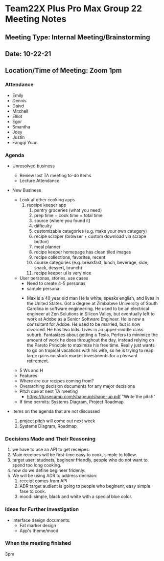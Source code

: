 # Team22X Plus Pro Max Group 22 Meeting Notes

## Meeting Type: Internal Meeting/Brainstorming

## Date: 10-22-21

## Location/Time of Meeting: Zoom 1pm

### Attendance

- Emily
- Dennis
- Daivd
- Mitchell
- Elliot
- Egor
- Smantha
- Joey
- Justin
- Fangqi Yuan

### Agenda

- Unresolved business
  - Review last TA meeting to-do items
  - Lecture Attendance
- New Business

  - Look at other cooking apps
    1. receipe keeper app
       1. pantry groceries (what you need)
       2. prep time + cook time = total time
       3. source (where you found it)
       4. difficulty
       5. customizable categories (e.g. make your own category)
       6. recipe scraper (browser + custom download via scrape button)
       7. meal planner
       8. recipe keeper homepage has clean tiled images
       9. recipe collections, favorites, recent
       10. course categories (e.g. breakfast, lunch, beverage, side, snack, dessert, brunch)
       11. recipe keeper ui is very nice
  - User personas, stories, use cases
    - Need to create 4-5 personas
    - sample persona:
    - <p> Max is a 40 year old man He is white, speaks english, and lives in the United States. Got a degree at Zimbabwe University of South Carolina in software engineering. He used to be an electrical engineer at Zen Solutions in Silicon Valley, but eventually left to work at Adobe as a Senior Software Engineer. He is now a consultant for Adobe. He used to be married, but is now divorced. He has two kids. Lives in an upper-middle class suburb. Fantasizes about getting a Tesla. Perfers to minimize the amount of work he does throughout the day, instead relying on the Pareto Principle to maximize his free time. Really just wants to go on tropical vacations with his wife, so he is trying to reap large gains on stock market investments for a pleasant retirement.</p>
  - 5 Ws and H
  - Features
  - Where are our recipes coming from?
  - Overarching decision documents for any major decisions
  - Pitch due at next TA meeting
    - https://basecamp.com/shapeup/shape-up.pdf "Write the pitch"
  - If time permits: Systems Diagram, Project Roadmap

- Items on the agenda that are not discussed
  1. project pitch will come out next week
  2. Systems Diagram, Roadmap

### Decisions Made and Their Reasoning

1.  we have to use an API to get receipes.
2.  Main receipes will be first-time easy to cook, simple to follow.
3.  target user: studnets, beginenr friendly, people who do not want to spend too long cooking.
4.  how do we define begineer fridenly:
5.  We will be using ADR to address decision:
    1. receipt comes from API
    2. ADR target audient is going to people who beginenr, easy simple fase to cook.
    3. mood: simple, black and white with a special blue color.

### Ideas for Further Investigation

- Interface design documents:
  - Fat marker design
  - App's theme/mood

### When the meeting finished

3pm
